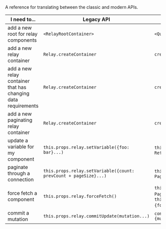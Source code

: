 A reference for translating between the classic and modern APIs.

|I need to... | Legacy API | Modern API
|-----|-----|-----
|add a new root for relay components | `<RelayRootContainer>` | `<QueryRenderer>`
|add a new relay container | `Relay.createContainer`| `createFragmentContainer`
|add a new relay container that has changing data requirements| `Relay.createContainer` | `createRefetchContainer`
|add a new paginating relay container | `Relay.createContainer` | `createPaginationContainer`
|update a variable for my component| `this.props.relay.setVariable({foo: bar}...)`| `this.props.relay.refetch({foo:bar}...` in a `RefetchContainer`
|paginate through a connection| `this.props.relay.setVariable({count: prevCount + pageSize}...)` | `this.props.relay.loadMore(pageSize...)` in a `PaginationContainer`
|force fetch a component| `this.props.relay.forceFetch()` | `this.props.relay.refetchConnection(...)` in a `PaginationContainer` and `this.props.relay.refetch({}, callback, {force:true})` in a `RefetchContainer`
|commit a mutation| `this.props.relay.commitUpdate(mutation...)` | `commitMutation(this.props.relay.environment, {mutation...)`
